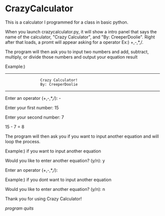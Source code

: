 # CrazyCalculator
This is a calculator I programmed for a class in basic python.

When you launch crazycalculator.py, it will show a intro panel that says the name of the calculator, "Crazy Calculator", and "By: CreeperDoolie". Right after that loads, a promt will appear asking for a operator Ex:) +,-,*,/.

The program will then ask you to input two numbers and add, subtract, multiply, or divide those numbers and output your equation result

Example:)

---------------------------------------------------------
                    Crazy Calculator!                    
                    By: CreeperDoolie                     
---------------------------------------------------------

Enter an operator (+,-,*,/): -

Enter your first number: 15

Enter your second number: 7

15 - 7 = 8

The program will then ask you if you want to input another equation and will loop the process.

Example:) if you want to input another equation

Would you like to enter another equation? (y/n): y

Enter an operator (+,-,*,/): 

Example:) if you dont want to input another equation

Would you like to enter another equation? (y/n): n

Thank you for using Crazy Calculator!

*program quits*
